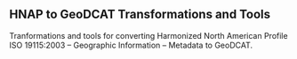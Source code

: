 ## HNAP to GeoDCAT Transformations and Tools

Tranformations and tools for converting Harmonized North American Profile ISO 19115:2003 – Geographic Information – Metadata to GeoDCAT. 